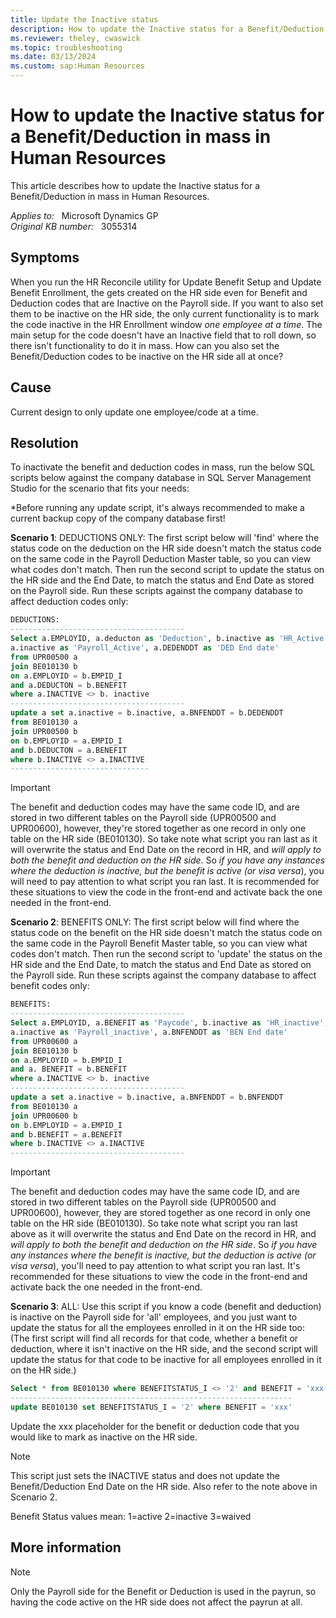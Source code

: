 ```yaml
---
title: Update the Inactive status
description: How to update the Inactive status for a Benefit/Deduction in mass in Human Resources.
ms.reviewer: theley, cwaswick
ms.topic: troubleshooting
ms.date: 03/13/2024
ms.custom: sap:Human Resources
---
```

# How to update the Inactive status for a Benefit/Deduction in mass in Human Resources

This article describes how to update the Inactive status for a Benefit/Deduction in mass in Human Resources.

_Applies to:_ &nbsp; Microsoft Dynamics GP  
_Original KB number:_ &nbsp; 3055314

## Symptoms

When you run the HR Reconcile utility for Update Benefit Setup and Update Benefit Enrollment, the gets created on the HR side even for Benefit and Deduction codes that are Inactive on the Payroll side. If you want to also set them to be inactive on the HR side, the only current functionality is to mark the code inactive in the HR Enrollment window *one employee at a time*. The main setup for the code doesn't have an Inactive field that to roll down, so there isn't functionality to do it in mass. How can you also set the Benefit/Deduction codes to be inactive on the HR side all at once?

## Cause

Current design to only update one employee/code at a time.

## Resolution

To inactivate the benefit and deduction codes in mass, run the below SQL scripts below against the company database in SQL Server Management Studio for the scenario that fits your needs:

*Before running any update script, it's always recommended to make a current backup copy of the company database first!

**Scenario 1**: DEDUCTIONS ONLY: The first script below will 'find' where the status code on the deduction on the HR side doesn't match the status code on the same code in the Payroll Deduction Master table, so you can view what codes don't match. Then run the second script to update the status on the HR side and the End Date, to match the status and End Date as stored on the Payroll side. Run these scripts against the company database to affect deduction codes only:

```sql
DEDUCTIONS:
---------------------------------------
Select a.EMPLOYID, a.deducton as 'Deduction', b.inactive as 'HR_Active', 
a.inactive as 'Payroll_Active', a.DEDENDDT as 'DED End date' 
from UPR00500 a
join BE010130 b
on a.EMPLOYID = b.EMPID_I
and a.DEDUCTON = b.BENEFIT
where a.INACTIVE <> b. inactive
---------------------------------------
update a set a.inactive = b.inactive, a.BNFENDDT = b.DEDENDDT
from BE010130 a
join UPR00500 b
on b.EMPLOYID = a.EMPID_I
and b.DEDUCTON = a.BENEFIT
where b.INACTIVE <> a.INACTIVE
-------------------------------
```

> [!IMPORTANT]
> The benefit and deduction codes may have the same code ID, and are stored in two different tables on the Payroll side (UPR00500 and UPR00600), however, they're stored together as one record in only one table on the HR side (BE010130). So take note what script you ran last as it will overwrite the status and End Date on the record in HR, and *will apply to both the benefit and deduction on the HR side*. So *if you have any instances where the deduction is inactive, but the benefit is active (or visa versa*), you will need to pay attention to what script you ran last. It is recommended for these situations to view the code in the front-end and activate back the one needed in the front-end.

**Scenario 2**: BENEFITS ONLY: The first script below will find where the status code on the benefit on the HR side doesn't match the status code on the same code in the Payroll Benefit Master table, so you can view what codes don't match. Then run the second script to 'update' the status on the HR side and the End Date, to match the status and End Date as stored on the Payroll side. Run these scripts against the company database to affect benefit codes only:

```sql
BENEFITS:
---------------------------------------
Select a.EMPLOYID, a.BENEFIT as 'Paycode', b.inactive as 'HR_inactive', 
a.inactive as 'Payroll_inactive', a.BNFENDDT as 'BEN End date' 
from UPR00600 a
join BE010130 b
on a.EMPLOYID = b.EMPID_I
and a. BENEFIT = b.BENEFIT
where a.INACTIVE <> b. inactive
---------------------------------------
update a set a.inactive = b.inactive, a.BNFENDDT = b.BNFENDDT 
from BE010130 a
join UPR00600 b
on b.EMPLOYID = a.EMPID_I
and b.BENEFIT = a.BENEFIT
where b.INACTIVE <> a.INACTIVE
--------------------------------------- 
```

> [!IMPORTANT]
> The benefit and deduction codes may have the same code ID, and are stored in two different tables on the Payroll side (UPR00500 and UPR00600), however, they are stored together as one record in only one table on the HR side (BE010130). So take note what script you ran last above as it will overwrite the status and End Date on the record in HR, and *will apply to both the benefit and deduction on the HR side*. So *if you have any instances where the benefit is inactive, but the deduction is active (or visa versa*), you'll need to pay attention to what script you ran last. It's recommended for these situations to view the code in the front-end and activate back the one needed in the front-end.

**Scenario 3**: ALL: Use this script if you know a code (benefit and deduction) is inactive on the Payroll side for 'all' employees, and you just want to update the status for all the employees enrolled in it on the HR side too: (The first script will find all records for that code, whether a benefit or deduction, where it isn't inactive on the HR side, and the second script will update the status for that code to be inactive for all employees enrolled in it on the HR side.)

```sql
Select * from BE010130 where BENEFITSTATUS_I <> '2' and BENEFIT = 'xxx'
---------------------------------------------------------------
update BE010130 set BENEFITSTATUS_I = '2' where BENEFIT = 'xxx'
```

Update the xxx placeholder for the benefit or deduction code that you would like to mark as inactive on the HR side.

> [!NOTE]
> This script just sets the INACTIVE status and does not update the Benefit/Deduction End Date on the HR side. Also refer to the note above in Scenario 2.

Benefit Status values mean:
1=active
2=inactive
3=waived

## More information

> [!NOTE]
> Only the Payroll side for the Benefit or Deduction is used in the payrun, so having the code active on the HR side does not affect the payrun at all.

